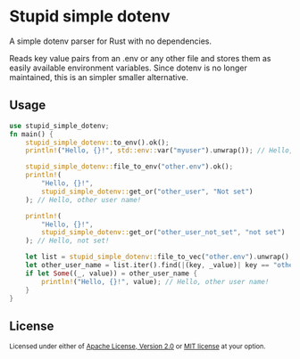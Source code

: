 # Stupid simple dotenv

A simple dotenv parser for Rust with no dependencies.

Reads key value pairs from an .env or any other file and stores them
as easily available environment variables.
Since dotenv is no longer maintained, this is an simpler smaller alternative.

## Usage
```rust
use stupid_simple_dotenv;
fn main() {
    stupid_simple_dotenv::to_env().ok();
    println!("Hello, {}!", std::env::var("myuser").unwrap()); // Hello, world!

    stupid_simple_dotenv::file_to_env("other.env").ok();
    println!(
        "Hello, {}!",
        stupid_simple_dotenv::get_or("other_user", "Not set")
    ); // Hello, other user name!

    println!(
        "Hello, {}!",
        stupid_simple_dotenv::get_or("other_user_not_set", "not set")
    ); // Hello, not set!

    let list = stupid_simple_dotenv::file_to_vec("other.env").unwrap();
    let other_user_name = list.iter().find(|(key, _value)| key == "other_user");
    if let Some((_, value)) = other_user_name {
        println!("Hello, {}!", value); // Hello, other user name!
    }
}
```

## License

<sup>
Licensed under either of <a href="LICENSE-APACHE">Apache License, Version
2.0</a> or <a href="LICENSE-MIT">MIT license</a> at your option.
</sup>